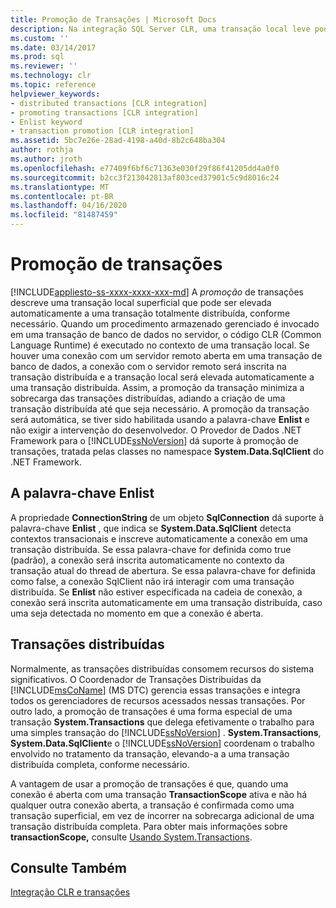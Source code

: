 ```yaml
---
title: Promoção de Transações | Microsoft Docs
description: Na integração SQL Server CLR, uma transação local leve pode ser promovida a uma transação totalmente distribuível através da promoção de transações.
ms.custom: ''
ms.date: 03/14/2017
ms.prod: sql
ms.reviewer: ''
ms.technology: clr
ms.topic: reference
helpviewer_keywords:
- distributed transactions [CLR integration]
- promoting transactions [CLR integration]
- Enlist keyword
- transaction promotion [CLR integration]
ms.assetid: 5bc7e26e-28ad-4198-a40d-8b2c648ba304
author: rothja
ms.author: jroth
ms.openlocfilehash: e77409f6bf6c71363e030f29f86f41205dd4a0f0
ms.sourcegitcommit: b2cc3f213042813af803ced37901c5c9d8016c24
ms.translationtype: MT
ms.contentlocale: pt-BR
ms.lasthandoff: 04/16/2020
ms.locfileid: "81487459"
---
```

# <a name="transaction-promotion"></a>Promoção de transações
[!INCLUDE[appliesto-ss-xxxx-xxxx-xxx-md](../../includes/appliesto-ss-xxxx-xxxx-xxx-md.md)]
  A *promoção* de transações descreve uma transação local superficial que pode ser elevada automaticamente a uma transação totalmente distribuída, conforme necessário. Quando um procedimento armazenado gerenciado é invocado em uma transação de banco de dados no servidor, o código CLR (Common Language Runtime) é executado no contexto de uma transação local.  Se houver uma conexão com um servidor remoto aberta em uma transação de banco de dados, a conexão com o servidor remoto será inscrita na transação distribuída e a transação local será elevada automaticamente a uma transação distribuída. Assim, a promoção da transação minimiza a sobrecarga das transações distribuídas, adiando a criação de uma transação distribuída até que seja necessário. A promoção da transação será automática, se tiver sido habilitada usando a palavra-chave **Enlist** e não exigir a intervenção do desenvolvedor. O Provedor de Dados .NET Framework para o [!INCLUDE[ssNoVersion](../../includes/ssnoversion-md.md)] dá suporte à promoção de transações, tratada pelas classes no namespace **System.Data.SqlClient** do .NET Framework.  
  
## <a name="the-enlist-keyword"></a>A palavra-chave Enlist  
 A propriedade **ConnectionString** de um objeto **SqlConnection** dá suporte à palavra-chave **Enlist** , que indica se **System.Data.SqlClient** detecta contextos transacionais e inscreve automaticamente a conexão em uma transação distribuída. Se essa palavra-chave for definida como true (padrão), a conexão será inscrita automaticamente no contexto da transação atual do thread de abertura. Se essa palavra-chave for definida como false, a conexão SqlClient não irá interagir com uma transação distribuída. Se **Enlist** não estiver especificada na cadeia de conexão, a conexão será inscrita automaticamente em uma transação distribuída, caso uma seja detectada no momento em que a conexão é aberta.  
  
## <a name="distributed-transactions"></a>Transações distribuídas  
 Normalmente, as transações distribuídas consomem recursos do sistema significativos. O Coordenador de Transações Distribuídas da [!INCLUDE[msCoName](../../includes/msconame-md.md)] (MS DTC) gerencia essas transações e integra todos os gerenciadores de recursos acessados nessas transações. Por outro lado, a promoção de transações é uma forma especial de uma transação **System.Transactions** que delega efetivamente o trabalho para uma simples transação do [!INCLUDE[ssNoVersion](../../includes/ssnoversion-md.md)] . **System.Transactions**, **System.Data.SqlClient**e o [!INCLUDE[ssNoVersion](../../includes/ssnoversion-md.md)] coordenam o trabalho envolvido no tratamento da transação, elevando-a a uma transação distribuída completa, conforme necessário.  
  
 A vantagem de usar a promoção de transações é que, quando uma conexão é aberta com uma transação **TransactionScope** ativa e não há qualquer outra conexão aberta, a transação é confirmada como uma transação superficial, em vez de incorrer na sobrecarga adicional de uma transação distribuída completa. Para obter mais informações sobre **transactionScope,** consulte [Usando System.Transactions](../../relational-databases/clr-integration-data-access-transactions/using-system-transactions.md).  
  
## <a name="see-also"></a>Consulte Também  
 [Integração CLR e transações](../../relational-databases/clr-integration-data-access-transactions/clr-integration-and-transactions.md)  
  
  
